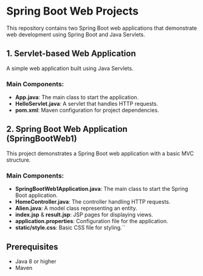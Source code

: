 # Spring Boot Web Projects

This repository contains two Spring Boot web applications that demonstrate web development using Spring Boot and Java Servlets.

## 1. Servlet-based Web Application

A simple web application built using Java Servlets.

### Main Components:
- **App.java**: The main class to start the application.
- **HelloServlet.java**: A servlet that handles HTTP requests.
- **pom.xml**: Maven configuration for project dependencies.

## 2. Spring Boot Web Application (SpringBootWeb1)

This project demonstrates a Spring Boot web application with a basic MVC structure.

### Main Components:
- **SpringBootWeb1Application.java**: The main class to start the Spring Boot application.
- **HomeController.java**: The controller handling HTTP requests.
- **Alien.java**: A model class representing an entity.
- **index.jsp** & **result.jsp**: JSP pages for displaying views.
- **application.properties**: Configuration file for the application.
- **static/style.css**: Basic CSS file for styling.``

## Prerequisites
- Java 8 or higher
- Maven
